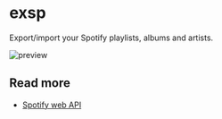# exsp
Export/import your Spotify playlists, albums and artists.

![preview](https://media.giphy.com/media/9xpkqIZyu0cBKTlJe1/giphy.gif)

## Read more
* [Spotify web API](https://developer.spotify.com/documentation/web-api/)

